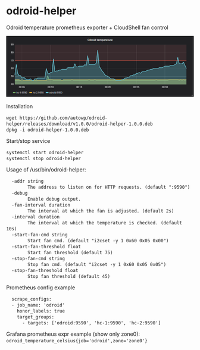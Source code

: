 # odroid-helper
Odroid temperature prometheus exporter + CloudShell fan control

![Grafana Example](grafana.png)

Installation
```
wget https://github.com/autowp/odroid-helper/releases/download/v1.0.0/odroid-helper-1.0.0.deb
dpkg -i odroid-helper-1.0.0.deb
```

Start/stop service
```
systemctl start odroid-helper
systemctl stop odroid-helper
```

Usage of /usr/bin/odroid-helper:
```
  -addr string
    	The address to listen on for HTTP requests. (default ":9590")
  -debug
    	Enable debug output.
  -fan-interval duration
    	The interval at which the fan is adjusted. (default 2s)
  -interval duration
    	The interval at which the temperature is checked. (default 10s)
  -start-fan-cmd string
    	Start fan cmd. (default "i2cset -y 1 0x60 0x05 0x00")
  -start-fan-threshold float
    	Start fan threshold (default 75)
  -stop-fan-cmd string
    	Stop fan cmd. (default "i2cset -y 1 0x60 0x05 0x05")
  -stop-fan-threshold float
    	Stop fan threshold (default 45)
```
  
Prometheus config example
```
  scrape_configs:
  - job_name: 'odroid'
    honor_labels: true
    target_groups:
      - targets: ['odroid:9590', 'hc-1:9590', 'hc-2:9590']
```

Grafana prometheus expr example (show only zone0): `odroid_temperature_celsius{job='odroid',zone='zone0'}`
